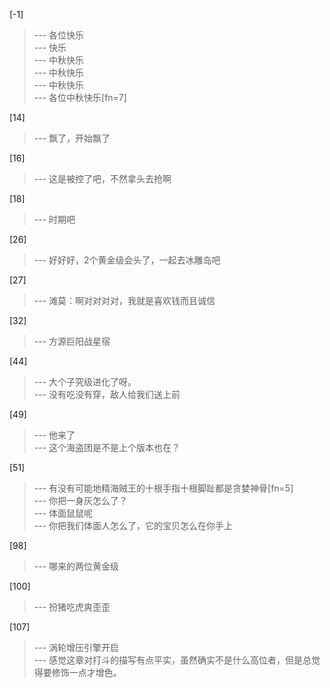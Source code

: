 
[-1] 
>--- 各位快乐<br>
>--- 快乐<br>
>--- 中秋快乐<br>
>--- 中秋快乐<br>
>--- 中秋快乐<br>
>--- 各位中秋快乐[fn=7]<br>

[14] 
>--- 飘了，开始飘了<br>

[16] 
>--- 这是被控了吧，不然拿头去抢啊<br>

[18] 
>--- 时期吧<br>

[26] 
>--- 好好好，2个黄金级会头了，一起去冰雕岛吧<br>

[27] 
>--- 滩莫：啊对对对对，我就是喜欢钱而且诚信<br>

[32] 
>--- 方源巨阳战星宿<br>

[44] 
>--- 大个子究级进化了呀。<br>
>--- 没有吃没有穿，敌人给我们送上前<br>

[49] 
>--- 他来了<br>
>--- 这个海盗团是不是上个版本也在？<br>

[51] 
>--- 有没有可能地精海贼王的十根手指十根脚趾都是贪婪神骨[fn=5]<br>
>--- 你把一身灰怎么了？<br>
>--- 体面鼠鼠呢<br>
>--- 你把我们体面人怎么了，它的宝贝怎么在你手上<br>

[98] 
>--- 哪来的两位黄金级<br>

[100] 
>--- 扮猪吃虎爽歪歪<br>

[107] 
>--- 涡轮增压引擎开启<br>
>--- 感觉这章对打斗的描写有点平实，虽然确实不是什么高位者，但是总觉得要修饰一点才增色。<br>

